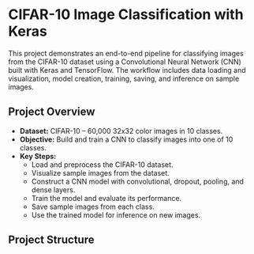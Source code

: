 # CIFAR-10 Image Classification with Keras

This project demonstrates an end-to-end pipeline for classifying images from the CIFAR-10 dataset using a Convolutional Neural Network (CNN) built with Keras and TensorFlow. The workflow includes data loading and visualization, model creation, training, saving, and inference on sample images.

## Project Overview

- **Dataset:** CIFAR-10 – 60,000 32x32 color images in 10 classes.
- **Objective:** Build and train a CNN to classify images into one of 10 classes.
- **Key Steps:**
  - Load and preprocess the CIFAR-10 dataset.
  - Visualize sample images from the dataset.
  - Construct a CNN model with convolutional, dropout, pooling, and dense layers.
  - Train the model and evaluate its performance.
  - Save sample images from each class.
  - Use the trained model for inference on new images.

## Project Structure

